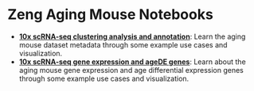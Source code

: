 # Zeng Aging Mouse Notebooks

* [**10x scRNA-seq clustering analysis and annotation**](../notebooks/Zeng_Aging_Mouse_clustering_analysis_and_annotation.ipynb):
  Learn the aging mouse dataset metadata through some example use cases and visualization.
* [**10x scRNA-seq gene expression and ageDE genes**](../notebooks/Zeng_Aging_Mouse_10x_snRNASeq_tutorial.ipynb):
  Learn about the aging mouse gene expression and age differential expression genes through some example use cases and visualization.
